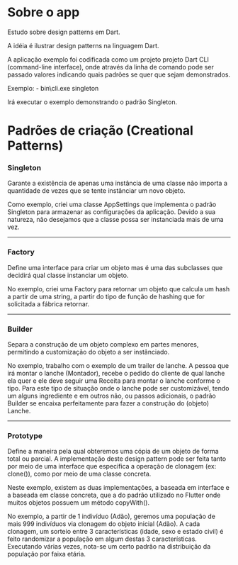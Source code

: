Sobre o app
====================

Estudo sobre design patterns em Dart.

A idéia é ilustrar design patterns na linguagem Dart.

A aplicação exemplo foi codificada como um projeto projeto Dart CLI (command-line interface), onde
através da linha de comando pode ser passado valores indicando quais padrões se quer que sejam
demonstrados.

Exemplo:
    - bin\cli.exe singleton

Irá executar o exemplo demonstrando o padrão Singleton.


Padrões de criação (Creational Patterns)
========================================
### **Singleton**
Garante a existência de apenas uma instância de uma classe não importa a quantidade de vezes que se tente instânciar um novo objeto.

Como exemplo, criei uma classe AppSettings que implementa o padrão Singleton para armazenar as configurações da aplicação. Devido a sua natureza, não desejamos que a classe possa ser instanciada mais de uma vez.

---
### **Factory**

Define uma interface para criar um objeto mas é uma das subclasses que decidirá qual classe instanciar um objeto.

No exemplo, criei uma Factory para retornar um objeto que calcula um hash a partir de uma string, a partir do tipo de função de hashing que for solicitada a fábrica retornar.

---
### **Builder**

Separa a construção de um objeto complexo em partes menores, permitindo a customização do objeto a ser instânciado.

No exemplo, trabalho com o exemplo de um trailer de lanche.
A pessoa que irá montar o lanche (Montador), recebe o pedido do cliente de qual lanche ela quer e ele deve seguir uma Receita para montar o lanche conforme o tipo.
Para este tipo de situação onde o lanche pode ser customizável, tendo um alguns ingrediente e em outros não, ou passos adicionais, o padrão Builder se encaixa perfeitamente para fazer a construção do (objeto) Lanche.

---

### **Prototype**

Define a maneira pela qual obteremos uma cópia de um objeto de forma total ou parcial.
A implementação deste design pattern pode ser feita tanto por meio de uma interface que especifica a operação de clonagem (ex: clone()), como por meio de uma classe concreta.

Neste exemplo, existem as duas implementações, a baseada em interface e a baseada em classe concreta, que a do padrão utilizado no Flutter onde muitos objetos possuem um método copyWith().

No exemplo, a partir de 1 indivíduo (Adão), geremos uma população de mais 999 indivíduos via clonagem 
do objeto inicial (Adão). A cada clonagem, um sorteio entre 3 características (idade, sexo e estado civil) é feito randomizar a população em algum destas 3 características.
Executando várias vezes, nota-se um certo padrão na distribuição da população por faixa etária.
